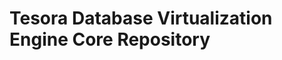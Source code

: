 Tesora Database Virtualization Engine Core Repository
=====================================================


